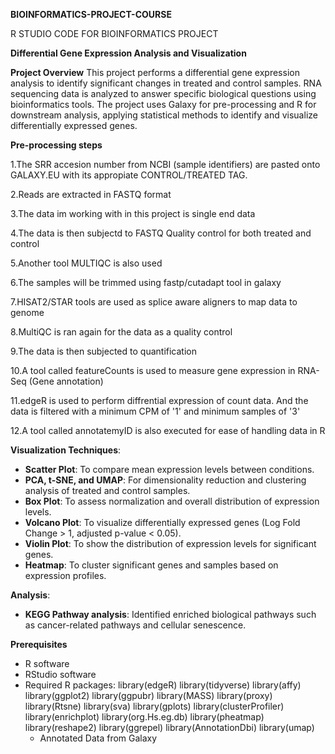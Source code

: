 **BIOINFORMATICS-PROJECT-COURSE**

R STUDIO CODE FOR BIOINFORMATICS PROJECT 



**Differential Gene Expression Analysis and Visualization**



**Project Overview**
This project performs a differential gene expression analysis to identify significant changes in treated and control samples. RNA sequencing data is analyzed to answer specific biological questions using bioinformatics tools. The project uses Galaxy for pre-processing and R for downstream analysis, applying statistical methods to identify and visualize differentially expressed genes.




**Pre-processing steps**

1.The SRR accesion number from NCBI (sample identifiers) are pasted onto GALAXY.EU with its appropiate CONTROL/TREATED TAG.

2.Reads are extracted in FASTQ format

3.The data im working with in this project is single end data

4.The data is then subjectd to FASTQ Quality control for both treated and control

5.Another tool MULTIQC is also used

6.The samples will be trimmed using fastp/cutadapt tool in galaxy

7.HISAT2/STAR tools are used as splice aware aligners to map data to genome

8.MultiQC is ran again for the data as a quality control

9.The data is then subjected to quantification

10.A tool called featureCounts is used to measure gene expression in RNA-Seq (Gene annotation)

11.edgeR is used to perform diffrential expression of count data. And the data is filtered with a minimum CPM of '1' and minimum samples of '3'

12.A tool called annotatemyID is also executed for ease of handling data in R




 **Visualization Techniques**:
   - **Scatter Plot**: To compare mean expression levels between conditions.
   - **PCA, t-SNE, and UMAP**: For dimensionality reduction and clustering analysis of treated and control samples.
   - **Box Plot**: To assess normalization and overall distribution of expression levels.
   - **Volcano Plot**: To visualize differentially expressed genes (Log Fold Change > 1, adjusted p-value < 0.05).
   - **Violin Plot**: To show the distribution of expression levels for significant genes.
   - **Heatmap**: To cluster significant genes and samples based on expression profiles.


     
 **Analysis**:
   - **KEGG Pathway analysis**: Identified enriched biological pathways such as cancer-related pathways and cellular senescence.


 
**Prerequisites**
- R software
- RStudio software
- Required R packages:
         library(edgeR)
         library(tidyverse)
         library(affy)
         library(ggplot2)
         library(ggpubr)
         library(MASS)
         library(proxy)
         library(Rtsne)
         library(sva)
         library(gplots)
         library(clusterProfiler)
         library(enrichplot)
         library(org.Hs.eg.db) 
         library(pheatmap)
         library(reshape2)
         library(ggrepel)
         library(AnnotationDbi)
         library(umap)
  - Annotated Data from Galaxy




    


